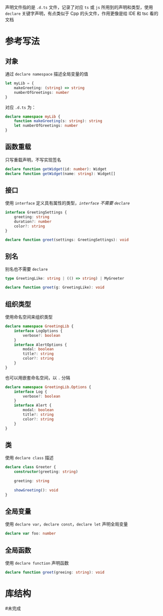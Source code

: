 声明文件指的是 `.d.ts` 文件，记录了对应 `ts` 或 `js` 所用到的声明和类型，使用 `declare` 关键字声明，有点类似于 Cpp 的头文件，作用更像是给 IDE 和 tsc 看的文档

# 参考写法

## 对象

通过 `declare namespace` 描述全局变量的值

```typescript
let myLib = {
    makeGreeting: (string) => string
    numberOfGreetings: number
}
```

对应 `.d.ts` 为：

```typescript
declare namespace myLib {
    function makeGreeting(s: string): string
    let numberOfGreetings: number
}
```

## 函数重载

只写重载声明，不写实现签名

```typescript
declare function getWidget(id: number): Widget
declare function getWidget(name: string): Widget[]
```

## 接口

使用 `interface` 定义具有属性的类型，*`interface` 不需要 `declare`*

```typescript
interface GreetingSettings {
    greeting: string
    duration?: number
    color?: string
}

declare function greet(settings: GreetingSettings): void
```

## 别名

别名也不需要 `declare`

```typescript
type GreetingLike: string | (() => string) | MyGreeter

declare function greet(g: GreetingLike): void
```

## 组织类型

使用命名空间来组织类型

```typescript
declare namespace GreetingLib {
    interface LogOptions {
        verbose?: boolean
    }
	interface AlertOptions {
	    modal: boolean
	    title?: string
	    color?: string
	}
}
```

也可以用嵌套命名空间，以 `.` 分隔

```typescript
declare namespace GreetingLib.Options {
    interface Log {
        verbose?: boolean
    }
    interface Alert {
        modal: boolean
        title?: string
        color?: string
    }
}
```

## 类

使用 `declare class` 描述

```typescript
declare class Greeter {
    constructor(greeting: string)
    
    greeting: string
    
    showGreeting(): void
}
```

## 全局变量

使用 `declare var`，`declare const`，`declare let` 声明全局变量

```typescript
declare var foo: number
```

## 全局函数

使用 `declare function` 声明函数

```typescript
declare function greet(greeing: string): void
```

# 库结构
#未完成 